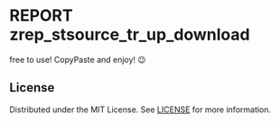 
# REPORT zrep_stsource_tr_up_download

free to use! CopyPaste and enjoy!
😉

## License
Distributed under the MIT License. See [LICENSE](LICENSE) for more information.


